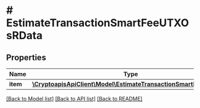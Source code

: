 # # EstimateTransactionSmartFeeUTXOsRData

## Properties

Name | Type | Description | Notes
------------ | ------------- | ------------- | -------------
**item** | [**\CryptoapisApiClient\Model\EstimateTransactionSmartFeeUTXOsRI**](EstimateTransactionSmartFeeUTXOsRI.md) |  |

[[Back to Model list]](../../README.md#models) [[Back to API list]](../../README.md#endpoints) [[Back to README]](../../README.md)
